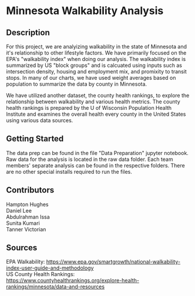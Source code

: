 # Minnesota Walkability Analysis

## Description
For this project, we are analyizing walkability in the state of Minnesota and it's relationship to other lifestyle factors. We have primarily focused on the EPA's "walkability index" when doing our analysis.  The walkability index is summarized by US "block groups" and is calcuated using inputs such as intersection density, housing and employment mix, and promixity to transit stops.  In many of our charts, we have used weight averages based on population to summarize the data by county in Minnesota.  

We have utilized another dataset, the county health rankings, to explore the relationship between walkability and various health metrics.  The county health rankings is prepared by the U of Wisconsin Population Health Institute and examines the overall health every county in the United States using various data sources.


## Getting Started
The data prep can be found in the file "Data Preparation" jupyter notebook.  Raw data for the analysis is located in the raw data folder.  Each team members' separate analysis can be found in the respective folders.  There are no other special installs required to run the files.  

## Contributors 

Hampton Hughes <br>
Daniel Lee <br>
Abdulrahman Issa <br>
Sunita Kumari <br>
Tanner Victorian <br>

## Sources

EPA Walkability: https://www.epa.gov/smartgrowth/national-walkability-index-user-guide-and-methodology <br>
US County Health Rankings:
    https://www.countyhealthrankings.org/explore-health-rankings/minnesota/data-and-resources
    
    


